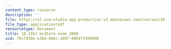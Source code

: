 ```yaml
---
content_type: resource
description: ''
file: https://ol-ocw-studio-app-production.s3.amazonaws.com/courses/18-335j-introduction-to-numerical-methods-spring-2019/76c7450ee3bd88ec160f00b4f1998990_MIT18_335JS19_exam08.pdf
file_type: application/pdf
resourcetype: Document
title: 18.335J midterm exam 2008
uid: 76c7450e-e3bd-88ec-160f-00b4f1998990
---
```

